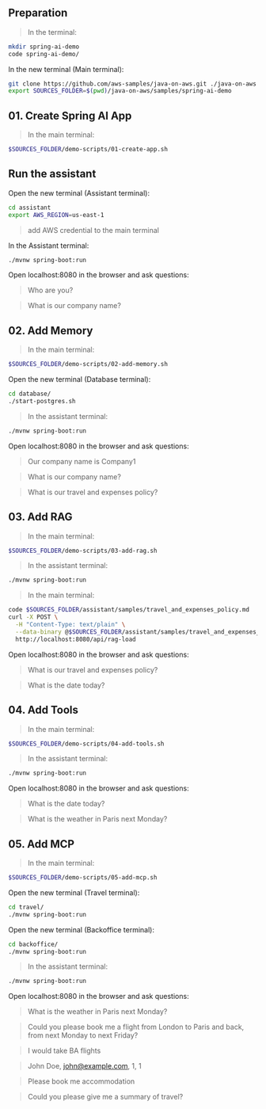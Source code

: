 ## Preparation

> In the terminal:

```bash
mkdir spring-ai-demo
code spring-ai-demo/
```

In the new terminal (Main terminal):

```bash
git clone https://github.com/aws-samples/java-on-aws.git ./java-on-aws
export SOURCES_FOLDER=$(pwd)/java-on-aws/samples/spring-ai-demo
```

## 01. Create Spring AI App

> In the main terminal:

```bash
$SOURCES_FOLDER/demo-scripts/01-create-app.sh
```

## Run the assistant

Open the new terminal (Assistant terminal):

```bash
cd assistant
export AWS_REGION=us-east-1
```

> add AWS credential to the main terminal

In the Assistant terminal:

```bash
./mvnw spring-boot:run
```

Open localhost:8080 in the browser and ask questions:

> Who are you?

> What is our company name?

## 02. Add Memory

> In the main terminal:

```bash
$SOURCES_FOLDER/demo-scripts/02-add-memory.sh
```

Open the new terminal (Database terminal):

```bash
cd database/
./start-postgres.sh
```

> In the assistant terminal:

```bash
./mvnw spring-boot:run
```

Open localhost:8080 in the browser and ask questions:

> Our company name is Company1

> What is our company name?

> What is our travel and expenses policy?

## 03. Add RAG

> In the main terminal:

```bash
$SOURCES_FOLDER/demo-scripts/03-add-rag.sh
```

> In the assistant terminal:

```bash
./mvnw spring-boot:run
```

> In the main terminal:

```bash
code $SOURCES_FOLDER/assistant/samples/travel_and_expenses_policy.md
curl -X POST \
  -H "Content-Type: text/plain" \
  --data-binary @$SOURCES_FOLDER/assistant/samples/travel_and_expenses_policy.md \
  http://localhost:8080/api/rag-load
```

Open localhost:8080 in the browser and ask questions:

> What is our travel and expenses policy?

> What is the date today?

## 04. Add Tools

> In the main terminal:

```bash
$SOURCES_FOLDER/demo-scripts/04-add-tools.sh
```

> In the assistant terminal:

```bash
./mvnw spring-boot:run
```

Open localhost:8080 in the browser and ask questions:

> What is the date today?

> What is the weather in Paris next Monday?

## 05. Add MCP

> In the main terminal:

```bash
$SOURCES_FOLDER/demo-scripts/05-add-mcp.sh
```

Open the new terminal (Travel terminal):

```bash
cd travel/
./mvnw spring-boot:run
```

Open the new terminal (Backoffice terminal):

```bash
cd backoffice/
./mvnw spring-boot:run
```

> In the assistant terminal:

```bash
./mvnw spring-boot:run
```

Open localhost:8080 in the browser and ask questions:

> What is the weather in Paris next Monday?

> Could you please book me a flight from London to Paris and back, from next Monday to next Friday?

> I would take BA flights

> John Doe, john@example.com, 1, 1

> Please book me accommodation

> Could you please give me a summary of travel?
